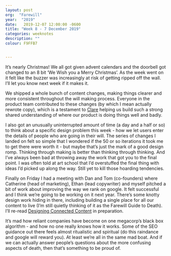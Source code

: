 ```yaml
---
layout: post
org:  "Farewill"
year:  "2019"
date:   2019-12-07 12:00:00 -0600
title: "Week 8 - 7 December 2019"
categories: weeknotes
description: ""
colour: F9FFB7


---
```


It’s nearly Christmas! We all got given advent calendars and the doorbell got changed to an 8 bit ‘We Wish you a Merry Christmas’. As the week went on it felt like the buzzer was increasingly at risk of getting ripped off the wall. I’ll let you know next week if it makes it.

We shipped a whole bunch of content changes, making things clearer and more consistent throughout the will making process. Everyone in the product team contributed to these changes (by which I mean actually rewrote copy), which is a testament to [Clare](https://twitter.com/clareridd) helping us build such a strong shared understanding of where our product is doing things well and badly. 

I also got an unusually uninterrupted amount of time (a day and a half or so) to think about a specific design problem this week - how we let users enter the details of people who are going in their will. The series of changes I landed on felt so simple that I wondered if the 50 or so iterations it took me to get there were worth it - but maybe that’s just the mark of a good design romp. Thinking through making is better than thinking through thinking. And I’ve always been bad at throwing away the work that got you to the final point. I was often told at art school that I’d overstuffed the final thing with ideas I’d picked up along the way. Still yet to kill those hoarding tendencies. 

Finally on Friday I had a meeting with Dan and Tom (co-founders) where Catherine (head of marketing), Ethan (lead copywriter) and myself pitched a bit of work about improving the way we rank on google. It felt successful and I think we’re going to be working on it next year. There’s some knotty design work hiding in there, including building a single place for all our content to live (I’m still quietly thinking of it as the Farewill Guide to Death). I’ll re-read [Designing Connected Content](https://www.amazon.co.uk/Designing-Connected-Content-Products-Tomorrow/dp/0134763386) in preparation.

It’s mad how reliant companies have become on one megacorp’s black box algorithm - and how no one really knows how it works. Some of the SEO guidance out there feels almost ritualistic and spiritual (do this raindance and google will reward you). At least we’re all in the same mad boat. And if we can actually answer people’s questions about the more confusing aspects of death, then that’s something to be proud of.  


